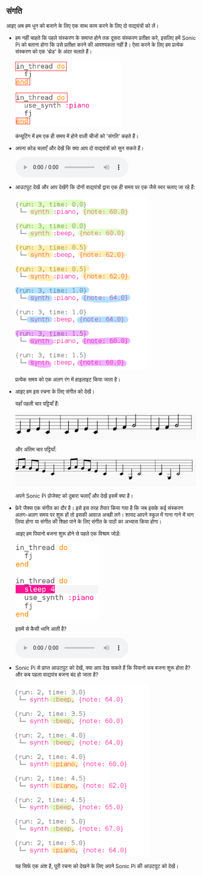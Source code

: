 ## संगति

आइए अब हम धुन को बजाने के लिए एक साथ काम करने के लिए दो वाद्ययंत्रों को लें।

+ हम नहीं चाहते कि पहले संस्करण के समाप्त होने तक दूसरा संस्करण प्रतीक्षा करे, इसलिए हमें Sonic Pi को बताना होगा कि उसे प्रतीक्षा करने की आवश्यकता नहीं है। ऐसा करने के लिए हम प्रत्येक संस्करण को एक 'थ्रेड' के अंदर चलाते हैं।
    
    ![स्क्रीनशॉट](images/round-thread.png)
    
    कंप्यूटिंग में हम एक ही समय में होने वाली चीजों को 'संगति' कहते हैं।

+ अपना कोड चलाएँ और देखें कि क्या आप दो वाद्ययंत्रों को सुन सकते हैं।
    
    <div id="audio-preview" class="pdf-hidden">
      <audio controls preload> <source src="resources/frerejacques2.mp3" type="audio/mpeg"> आपका ब्राउज़र <code>audio</code> तत्व का समर्थन नहीं करता है। </audio>
    </div>
+ आउटपुट देखें और आप देखेंगे कि दोनों वाद्ययंत्रों द्वारा एक ही समय पर एक जैसे स्वर चलाए जा रहे हैं:
    
    ![स्क्रीनशॉट](images/round-conc-output.png)
    
    प्रत्येक समय को एक अलग रंग में हाइलाइट किया जाता है।

+ आइए हम इस रचना के लिए संगीत को देखें।
    
    यहाँ पहली चार पट्टियाँ हैं:
    
    ![स्क्रीनशॉट](images/round-music1.png)
    
    और अंतिम चार पट्टियाँ:
    
    ![स्क्रीनशॉट](images/round-music2.png)
    
    अपने Sonic Pi प्रोजेक्ट को दुबारा चलाएँ और देखें इसमें क्या है।

+ फ्रेरे जैक्स एक संगीत का दौर है। इसे इस तरह तैयार किया गया है कि जब इसके कई संस्करण अलग-अलग समय पर शुरू हों तो इसकी आवाज़ अच्छी लगे। शायद आपने स्कूल में गाना गाने में भाग लिया होगा या संगीत की शिक्षा पाने के लिए संगीत के पाठों का अभ्यास किया होगा।
    
    आइए हम पियानो बजना शुरू होने से पहले एक विश्राम जोड़ें:
    
    ![स्क्रीनशॉट](images/round-sleep.png)
    
    इसमें से कैसी ध्वनि आती है?
    
    <div id="audio-preview" class="pdf-hidden">
      <audio controls preload> <source src="resources/frerejacques3.mp3" type="audio/mpeg"> आपका ब्राउज़र <code>audio</code> तत्व का समर्थन नहीं करता है। </audio>
    </div>
+ Sonic Pi से प्राप्त आउटपुट को देखें, क्या आप देख सकते हैं कि पियानो कब बजना शुरू होता है? और कब पहला वाद्ययंत्र बजना बंद हो जाता है?
    
    ![स्क्रीनशॉट](images/round-conc-output2.png)
    
    यह सिर्फ एक अंश है, पूरी रचना को देखने के लिए अपने Sonic Pi की आउटपुट को देखें।